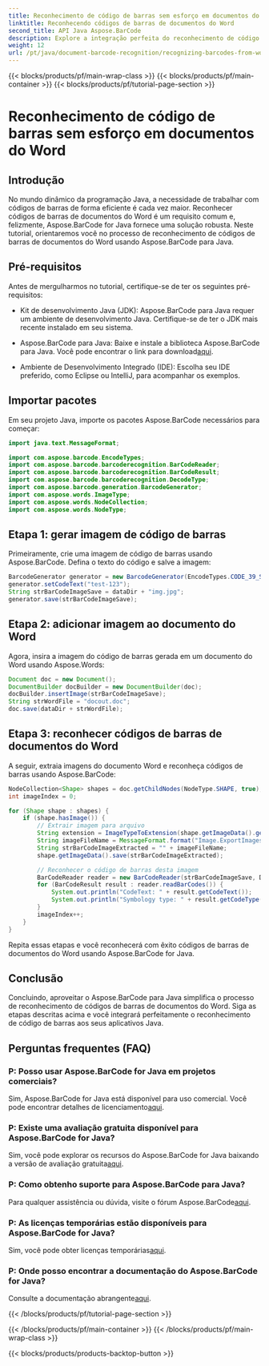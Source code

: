 ```yaml
---
title: Reconhecimento de código de barras sem esforço em documentos do Word
linktitle: Reconhecendo códigos de barras de documentos do Word
second_title: API Java Aspose.BarCode
description: Explore a integração perfeita do reconhecimento de código de barras em seus aplicativos Java com Aspose.BarCode. Siga este tutorial para reconhecer códigos de barras de documentos do Word.
weight: 12
url: /pt/java/document-barcode-recognition/recognizing-barcodes-from-word/
---
```


{{< blocks/products/pf/main-wrap-class >}}
{{< blocks/products/pf/main-container >}}
{{< blocks/products/pf/tutorial-page-section >}}

# Reconhecimento de código de barras sem esforço em documentos do Word


## Introdução

No mundo dinâmico da programação Java, a necessidade de trabalhar com códigos de barras de forma eficiente é cada vez maior. Reconhecer códigos de barras de documentos do Word é um requisito comum e, felizmente, Aspose.BarCode for Java fornece uma solução robusta. Neste tutorial, orientaremos você no processo de reconhecimento de códigos de barras de documentos do Word usando Aspose.BarCode para Java.

## Pré-requisitos

Antes de mergulharmos no tutorial, certifique-se de ter os seguintes pré-requisitos:

- Kit de desenvolvimento Java (JDK): Aspose.BarCode para Java requer um ambiente de desenvolvimento Java. Certifique-se de ter o JDK mais recente instalado em seu sistema.

-  Aspose.BarCode para Java: Baixe e instale a biblioteca Aspose.BarCode para Java. Você pode encontrar o link para download[aqui](https://releases.aspose.com/barcode/java/).

- Ambiente de Desenvolvimento Integrado (IDE): Escolha seu IDE preferido, como Eclipse ou IntelliJ, para acompanhar os exemplos.

## Importar pacotes

Em seu projeto Java, importe os pacotes Aspose.BarCode necessários para começar:

```java
import java.text.MessageFormat;

import com.aspose.barcode.EncodeTypes;
import com.aspose.barcode.barcoderecognition.BarCodeReader;
import com.aspose.barcode.barcoderecognition.BarCodeResult;
import com.aspose.barcode.barcoderecognition.DecodeType;
import com.aspose.barcode.generation.BarcodeGenerator;
import com.aspose.words.ImageType;
import com.aspose.words.NodeCollection;
import com.aspose.words.NodeType;
```

## Etapa 1: gerar imagem de código de barras

Primeiramente, crie uma imagem de código de barras usando Aspose.BarCode. Defina o texto do código e salve a imagem:

```java
BarcodeGenerator generator = new BarcodeGenerator(EncodeTypes.CODE_39_STANDARD);
generator.setCodeText("test-123");
String strBarCodeImageSave = dataDir + "img.jpg";
generator.save(strBarCodeImageSave);
```

## Etapa 2: adicionar imagem ao documento do Word

Agora, insira a imagem do código de barras gerada em um documento do Word usando Aspose.Words:

```java
Document doc = new Document();
DocumentBuilder docBuilder = new DocumentBuilder(doc);
docBuilder.insertImage(strBarCodeImageSave);
String strWordFile = "docout.doc";
doc.save(dataDir + strWordFile);
```

## Etapa 3: reconhecer códigos de barras de documentos do Word

A seguir, extraia imagens do documento Word e reconheça códigos de barras usando Aspose.BarCode:

```java
NodeCollection<Shape> shapes = doc.getChildNodes(NodeType.SHAPE, true);
int imageIndex = 0;

for (Shape shape : shapes) {
    if (shape.hasImage()) {
        // Extrair imagem para arquivo
        String extension = ImageTypeToExtension(shape.getImageData().getImageType());
        String imageFileName = MessageFormat.format("Image.ExportImages.{0} Out.{1}", imageIndex, extension);
        String strBarCodeImageExtracted = "" + imageFileName;
        shape.getImageData().save(strBarCodeImageExtracted);

        // Reconhecer o código de barras desta imagem
        BarCodeReader reader = new BarCodeReader(strBarCodeImageSave, DecodeType.CODE_39_STANDARD);
        for (BarCodeResult result : reader.readBarCodes()) {
            System.out.println("CodeText: " + result.getCodeText());
            System.out.println("Symbology type: " + result.getCodeType());
        }
        imageIndex++;
    }
}
```

Repita essas etapas e você reconhecerá com êxito códigos de barras de documentos do Word usando Aspose.BarCode for Java.

## Conclusão

Concluindo, aproveitar o Aspose.BarCode para Java simplifica o processo de reconhecimento de códigos de barras de documentos do Word. Siga as etapas descritas acima e você integrará perfeitamente o reconhecimento de código de barras aos seus aplicativos Java.

## Perguntas frequentes (FAQ)

### P: Posso usar Aspose.BarCode for Java em projetos comerciais?
 Sim, Aspose.BarCode for Java está disponível para uso comercial. Você pode encontrar detalhes de licenciamento[aqui](https://purchase.aspose.com/buy).

### P: Existe uma avaliação gratuita disponível para Aspose.BarCode for Java?
 Sim, você pode explorar os recursos do Aspose.BarCode for Java baixando a versão de avaliação gratuita[aqui](https://releases.aspose.com/).

### P: Como obtenho suporte para Aspose.BarCode para Java?
Para qualquer assistência ou dúvida, visite o fórum Aspose.BarCode[aqui](https://forum.aspose.com/c/barcode/13).

### P: As licenças temporárias estão disponíveis para Aspose.BarCode for Java?
 Sim, você pode obter licenças temporárias[aqui](https://purchase.aspose.com/temporary-license/).

### P: Onde posso encontrar a documentação do Aspose.BarCode for Java?
 Consulte a documentação abrangente[aqui](https://reference.aspose.com/barcode/java/).

{{< /blocks/products/pf/tutorial-page-section >}}

{{< /blocks/products/pf/main-container >}}
{{< /blocks/products/pf/main-wrap-class >}}

{{< blocks/products/products-backtop-button >}}
